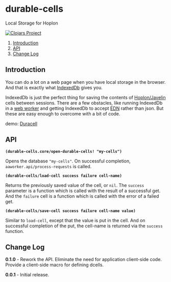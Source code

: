 # durable-cells
Local Storage for Hoplon

[![Clojars Project](https://img.shields.io/clojars/v/aatree/durable-cells.svg)](https://clojars.org/aatree/durable-cells)

1. [Introduction](#introduction)
1. [API](#api)
1. [Change Log](#change-log)

## Introduction

You can do a lot on a web page when you have local storage in the browser.
And that is exactly what
[IndexedDb](https://developer.mozilla.org/en-US/docs/Web/API/IndexedDB_API)
gives you.

IndexedDb is just the perfect thing for saving the contents of 
[Hoplon/Javelin](https://github.com/hoplon/javelin)
cells between sessions.
There are a few obstacles, like running IndexedDb in a 
[web worker](http://www.w3schools.com/html/html5_webworkers.asp)
and getting IndexedDb to accept 
[EDN](https://github.com/edn-format/edn)
rather than json. But these are
easy enough to overcome with a bit of code.

demo: [Duracell](https://github.com/aatree/aademos/tree/master/duracell)

## API

**```(durable-cells.core/open-durable-cells! "my-cells")```**

Opens the database ```"my-cells"```. On successful completion,
```aaworker.api/process-requests``` is called.

**```(durable-cells/load-cell success failure cell-name)```**

Returns the previously saved value of the cell, or ```nil```.
The ```success``` parameter is a function which is called with the 
result of a successful get.
And the ```failure``` cell is a function which is called with the
error of a failed get.

**```(durable-cells/save-cell success failure cell-name value)```**

Similar to ```load-cell```, except that the value is put in the cell.
And on successful completion of the put, the cell-name is returned
via the ```success``` function.

## Change Log

**0.1.0** - Rework the API. Eliminate the need for application client-side code.
Provide a client-side macro for defining dcells.

**0.0.1** - Initial release.
